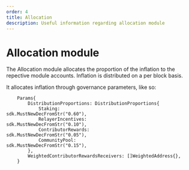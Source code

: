 ```yaml
---
order: 4
title: Allocation
description: Useful information regarding allocation module
---
```

# Allocation module

The Allocation module allocates the proportion of the inflation to the repective module accounts. 
Inflation is distributed on a per block basis.

It allocates inflation through governance parameters, like so:

```golang
	Params{
		DistributionProportions: DistributionProportions{
			Staking:                     sdk.MustNewDecFromStr("0.60"),
			RelayerIncentives:			 sdk.MustNewDecFromStr("0.10"),
			ContributorRewards:          sdk.MustNewDecFromStr("0.05"),
			CommunityPool:               sdk.MustNewDecFromStr("0.15"),
		},
		WeightedContributorRewardsReceivers: []WeightedAddress{},
	}
```


